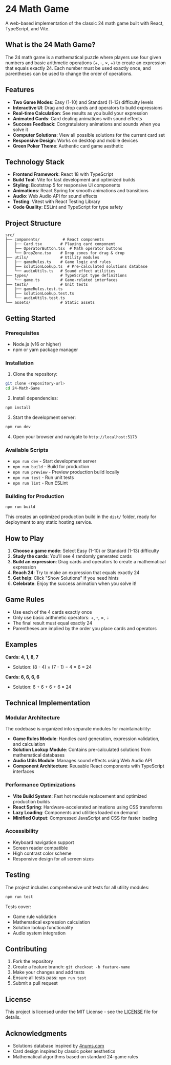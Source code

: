 # 24 Math Game

A web-based implementation of the classic 24 math game built with React, TypeScript, and Vite.

## What is the 24 Math Game?

The 24 math game is a mathematical puzzle where players use four given numbers and basic arithmetic operations (+, -, ×, ÷) to create an expression that equals exactly 24. Each number must be used exactly once, and parentheses can be used to change the order of operations.

## Features

- **Two Game Modes**: Easy (1-10) and Standard (1-13) difficulty levels
- **Interactive UI**: Drag and drop cards and operators to build expressions
- **Real-time Calculation**: See results as you build your expression
- **Animated Cards**: Card dealing animations with sound effects
- **Success Feedback**: Congratulatory animations and sounds when you solve it
- **Computer Solutions**: View all possible solutions for the current card set
- **Responsive Design**: Works on desktop and mobile devices
- **Green Poker Theme**: Authentic card game aesthetic

## Technology Stack

- **Frontend Framework**: React 18 with TypeScript
- **Build Tool**: Vite for fast development and optimized builds
- **Styling**: Bootstrap 5 for responsive UI components
- **Animations**: React Spring for smooth animations and transitions
- **Audio**: Web Audio API for sound effects
- **Testing**: Vitest with React Testing Library
- **Code Quality**: ESLint and TypeScript for type safety

## Project Structure

```
src/
├── components/          # React components
│   ├── Card.tsx        # Playing card component
│   ├── OperatorButton.tsx  # Math operator buttons
│   └── DropZone.tsx    # Drop zones for drag & drop
├── utils/              # Utility modules
│   ├── gameRules.ts    # Game logic and rules
│   ├── solutionLookup.ts  # Pre-calculated solutions database
│   └── audioUtils.ts   # Sound effect utilities
├── types/              # TypeScript type definitions
│   └── game.ts         # Game-related interfaces
├── tests/              # Unit tests
│   ├── gameRules.test.ts
│   ├── solutionLookup.test.ts
│   └── audioUtils.test.ts
└── assets/             # Static assets
```

## Getting Started

### Prerequisites

- Node.js (v16 or higher)
- npm or yarn package manager

### Installation

1. Clone the repository:
```bash
git clone <repository-url>
cd 24-Math-Game
```

2. Install dependencies:
```bash
npm install
```

3. Start the development server:
```bash
npm run dev
```

4. Open your browser and navigate to `http://localhost:5173`

### Available Scripts

- `npm run dev` - Start development server
- `npm run build` - Build for production
- `npm run preview` - Preview production build locally
- `npm run test` - Run unit tests
- `npm run lint` - Run ESLint

### Building for Production

```bash
npm run build
```

This creates an optimized production build in the `dist/` folder, ready for deployment to any static hosting service.

## How to Play

1. **Choose a game mode**: Select Easy (1-10) or Standard (1-13) difficulty
2. **Study the cards**: You'll see 4 randomly generated cards
3. **Build an expression**: Drag cards and operators to create a mathematical expression
4. **Reach 24**: Try to make an expression that equals exactly 24
5. **Get help**: Click "Show Solutions" if you need hints
6. **Celebrate**: Enjoy the success animation when you solve it!

## Game Rules

- Use each of the 4 cards exactly once
- Only use basic arithmetic operators: +, -, ×, ÷
- The final result must equal exactly 24
- Parentheses are implied by the order you place cards and operators

## Examples

**Cards: 4, 1, 8, 7**
- Solution: (8 - 4) × (7 - 1) = 4 × 6 = 24

**Cards: 6, 6, 6, 6**
- Solution: 6 + 6 + 6 + 6 = 24

## Technical Implementation

### Modular Architecture

The codebase is organized into separate modules for maintainability:

- **Game Rules Module**: Handles card generation, expression validation, and calculation
- **Solution Lookup Module**: Contains pre-calculated solutions from mathematical databases
- **Audio Utils Module**: Manages sound effects using Web Audio API
- **Component Architecture**: Reusable React components with TypeScript interfaces

### Performance Optimizations

- **Vite Build System**: Fast hot module replacement and optimized production builds
- **React Spring**: Hardware-accelerated animations using CSS transforms
- **Lazy Loading**: Components and utilities loaded on demand
- **Minified Output**: Compressed JavaScript and CSS for faster loading

### Accessibility

- Keyboard navigation support
- Screen reader compatible
- High contrast color scheme
- Responsive design for all screen sizes

## Testing

The project includes comprehensive unit tests for all utility modules:

```bash
npm run test
```

Tests cover:
- Game rule validation
- Mathematical expression calculation
- Solution lookup functionality
- Audio system integration

## Contributing

1. Fork the repository
2. Create a feature branch: `git checkout -b feature-name`
3. Make your changes and add tests
4. Ensure all tests pass: `npm run test`
5. Submit a pull request

## License

This project is licensed under the MIT License - see the [LICENSE](LICENSE) file for details.

## Acknowledgments

- Solutions database inspired by [4nums.com](https://www.4nums.com/solutions/allsolutions/)
- Card design inspired by classic poker aesthetics
- Mathematical algorithms based on standard 24-game rules
